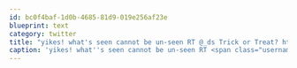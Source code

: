 ```yaml
---
id: bc0f4baf-1d0b-4685-81d9-019e256af23e
blueprint: text
category: twitter
title: "yikes! what's seen cannot be un-seen RT @_ds Trick or Treat? http://twitpic.com/321kj9"
caption: 'yikes! what''s seen cannot be un-seen RT <span class="username username_linked">@<a href="https://twitter.com/_ds" title="Dustin Senos">_ds</a></span> Trick or Treat? http://twitpic.com/321kj9'
---
```

